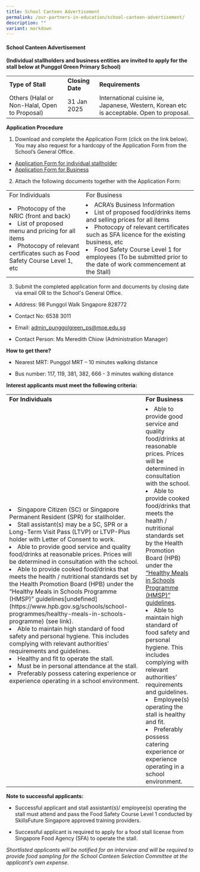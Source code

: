 ```yaml
---
title: School Canteen Advertisement
permalink: /our-partners-in-education/school-canteen-advertisement/
description: ""
variant: markdown
---
```

#### School Canteen Advertisement

<b>(Individual stallholders and business entities are invited to apply for the stall below at Punggol Green Primary School) </b>

<table>
	<tbody><tr>
		<td><b>Type of Stall</b></td>
		<td><b>Closing Date</b></td>
		<td><b>Requirements</b></td>
	</tr>
	<tr>
		<td>Others (Halal or Non-Halal, Open to Proposal)</td>
		<td>31 Jan 2025</td>
		<td>International cuisine ie, Japanese, Western, Korean etc is acceptable. Open to proposal. </td>
	</tr>
	</tbody></table>



**Application Procedure**

1. Download and complete the Application Form (click on the link below). You may also request for a hardcopy of the Application Form from the School’s General Office.

* [Application Form for individual stallholder ](/files/Application_Form__For_Individual_.pdf)
* [Application Form for Business ](/files/Application_Form__For_Business_Entity_.pdf)

2. Attach the following documents together with the Application Form:

<table>
	<tbody><tr>
		<td>For Individuals</td>
		<td>For Business</td>
	</tr>
	<tr>
		<td><li>Photocopy of the NRIC (front and back)</li>
			<li>List of proposed menu and pricing for all items</li>
			<li>Photocopy of relevant certificates such as Food Safety Course Level 1, etc </li>
</td>
		<td><li>ACRA’s Business Information</li>
			<li>List of proposed food/drinks items and selling prices for all items</li>
			<li>Photocopy of relevant certificates such as SFA licence for the existing business, etc </li>
<li>Food Safety Course Level 1 for employees (To be submitted prior to the date of work commencement at the Stall) </li>
</td>
	</tr>
	</tbody></table>

3. Submit the completed application form and documents by closing date via email OR to the School's General Office.

* Address: 98 Punggol Walk Singapore 828772

* Contact No: 6538 3011

* Email: admin_punggolgreen_ps@moe.edu.sg

* Contact Person: Ms Meredith Chiow (Administration Manager)

**How to get there?**

* Nearest MRT: Punggol MRT – 10 minutes walking distance

* Bus number: 117, 119, 381, 382, 666 - 3 minutes walking distance

**Interest applicants must meet the following criteria:**

<table>
	<tbody><tr>
		<td><b>For Individuals</b></td>
		<td><b>For Business</b></td>
	</tr>
	<tr>
		<td><li>Singapore Citizen (SC) or Singapore Permanent Resident (SPR) for stallholder. </li>
			<li>Stall assistant(s) may be a SC, SPR or a Long-Term Visit Pass (LTVP) or LTVP-Plus holder with Letter of Consent to work.</li>
<li>Able to provide good service and quality food/drinks at reasonable prices. Prices will be determined in consultation with the school.</li>
<li>Able to provide cooked food/drinks  that meets the health / nutritional standards set by the Health Promotion Board (HPB) under the “Healthy Meals in Schools Programme (HMSP)” guidelines[undefined](https://www.hpb.gov.sg/schools/school-programmes/healthy-meals-in-schools-programme) (see link).</li>
<li>Able to maintain high standard of food safety and personal hygiene. This includes complying with relevant authorities’ requirements and guidelines.</li>
			<li>Healthy and fit to operate the stall.</li>
			<li>Must be in personal attendance at the stall.</li>
			<li>Preferably possess catering experience or experience operating in a school environment.</li>
</td>
		<td><li>Able to provide good service and quality food/drinks at reasonable prices. Prices will be determined in consultation with the school.</li>
<li>Able to provide cooked food/drinks that meets the health / nutritional standards set by the Health Promotion Board (HPB) under the <a href="https://www.hpb.gov.sg/schools/school-programmes/healthy-meals-in-schools-programme">“Healthy Meals in Schools Programme (HMSP)” guidelines</a>.</li>
			<li>Able to maintain high standard of food safety and personal hygiene. This includes complying with relevant authorities’ requirements and guidelines. </li>
			<li>	Employee(s) operating the stall is healthy and fit.</li>
			<li>Preferably possess catering experience or experience operating in a school environment.</li>
</td>
	</tr>
	</tbody></table>
	




**Note to successful applicants:**

* Successful applicant and stall assistant(s)/ employee(s) operating the stall must attend and pass the Food Safety Course Level 1 conducted by SkillsFuture Singapore approved training providers. 

* Successful applicant is required to apply for a food stall license from Singapore Food Agency (SFA) to operate the stall. 


<i>Shortlisted applicants will be notified for an interview and will be required to provide food sampling for the School Canteen Selection Committee at the applicant’s own expense.</i>